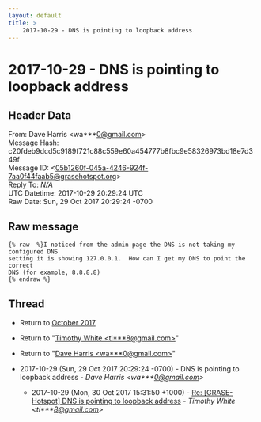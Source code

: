 ```yaml
---
layout: default
title: >
    2017-10-29 - DNS is pointing to loopback address
---
```


# 2017-10-29 - DNS is pointing to loopback address

## Header Data

From: Dave Harris \<wa***0@gmail.com\><br>
Message Hash: c20fdeb9dcd5c9189f721c88c559e60a454777b8fbc9e58326973bd18e7d349f<br>
Message ID: \<05b1260f-045a-4246-924f-7aa0f44faab5@grasehotspot.org\><br>
Reply To: _N/A_<br>
UTC Datetime: 2017-10-29 20:29:24 UTC<br>
Raw Date: Sun, 29 Oct 2017 20:29:24 -0700<br>

## Raw message

```
{% raw  %}I noticed from the admin page the DNS is not taking my configured DNS 
setting it is showing 127.0.0.1.  How can I get my DNS to point the correct 
DNS (for example, 8.8.8.8)
{% endraw %}
```

## Thread

+ Return to [October 2017](/archive/2017/10)

+ Return to "[Timothy White <ti***8<span>@</span>gmail.com>](/authors/ti___8_at_gmail_com)"
+ Return to "[Dave Harris <wa***0<span>@</span>gmail.com>](/authors/wa___0_at_gmail_com)"

+ 2017-10-29 (Sun, 29 Oct 2017 20:29:24 -0700) - DNS is pointing to loopback address - _Dave Harris \<wa***0@gmail.com\>_
  + 2017-10-29 (Mon, 30 Oct 2017 15:31:50 +1000) - [Re: [GRASE-Hotspot] DNS is pointing to loopback address](/archive/2017/10/1c074a7de6e663e544919662f0d30a7d948db95cdb8d82cd5a511f5624a7adbe) - _Timothy White \<ti***8@gmail.com\>_

